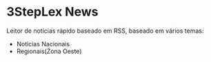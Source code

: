 # 3StepLex News

Leitor de notícias rápido baseado em RSS, baseado em vários temas:

- Noticias Nacionais
- Regionais(Zona Oeste)
